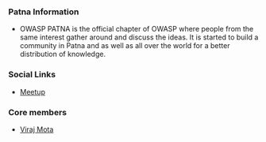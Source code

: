 ### Patna Information
* OWASP PATNA is the official chapter of OWASP where people from the same interest gather around and discuss the ideas. It is started to build a community in Patna and as well as all over the world for a better distribution of knowledge.

### Social Links
* [Meetup](https://www.meetup.com/owasp-patna-chapter/)


### Core members
* [Viraj Mota](mailto:virajmota38@gmail.com)

